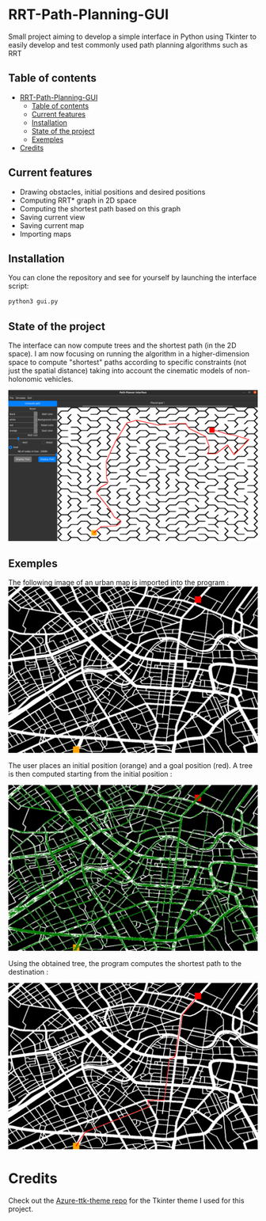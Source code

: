 # RRT-Path-Planning-GUI
Small project aiming to develop a simple interface in Python using Tkinter to easily develop and test commonly used path planning algorithms such as RRT

## Table of contents
- [RRT-Path-Planning-GUI](#rrt-path-planning-gui)
  - [Table of contents](#table-of-contents)
  - [Current features](#current-features)
  - [Installation](#installation)
  - [State of the project](#state-of-the-project)
  - [Exemples](#exemples)
- [Credits](#credits)


## Current features
- Drawing obstacles, initial positions and desired positions
- Computing RRT* graph in 2D space
- Computing the shortest path based on this graph
- Saving current view
- Saving current map
- Importing maps

## Installation
You can clone the repository and see for yourself by launching the interface script:

```bash
python3 gui.py
```

## State of the project
The interface can now compute trees and the shortest path (in the 2D space). I am now focusing on running the algorithm in a higher-dimension space to compute "shortest" paths according to specific constraints (not just the spatial distance) taking into account the cinematic models of non-holonomic vehicles.

![Exemple of the interface](imgs/InterfaceV2.png)


## Exemples
The following image of an urban map is imported into the program :
![Exemple of the interface](imgs/urban_map_empty.png)

The user places an initial position (orange) and a goal position (red). A tree is then computed starting from the initial position :

![Exemple of the interface](imgs/urban_map_tree.png)

Using the obtained tree, the program computes the shortest path to the destination :

![Exemple of the interface](imgs/urban_map_path.png)


# Credits
Check out the [Azure-ttk-theme repo](https://github.com/rdbende/Azure-ttk-theme) for the Tkinter theme I used for this project.